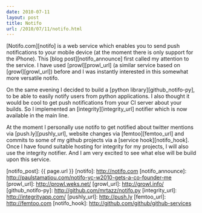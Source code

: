 ```yaml
---
date: 2010-07-11
layout: post
title: Notifo
url: /2010/07/11/notifo.html
---
```


[Notifo.com][notifo] is a web service which enables you to send push
notifications to your mobile device (at the moment there is only support
for the iPhone). This [blog post][notifo_announce] first called my attention
to the service. I have used [prowl][prowl_url] (a similar service based
on [growl][growl_url]) before and I was instantly interested in this
somewhat more versatile notifo.

On the same evening I decided to build a [python library][github_notifo-py],
to be able to easily notify users from python applications. I also thought it
would be cool to get push notifications from your CI server about your builds.
So I implemented an [integrity][integrity_url] notifier which is now available
in the main line.

At the moment I personally use notifo to get notified about twitter mentions
via [push.ly][pushly_url], website changes via [femtoo][femtoo_url] and commits to some of my
github projects via a [service hook][notifo_hook]. Once I have found suitable
hosting for integrity for my projects, I will also use the integrity notifier.
And I am very excited to see what else will be build upon this service.


[notifo_post]: {{ page.url }}
[notifo]: http://notifo.com
[notifo_announce]: http://paulstamatiou.com/notifo-yc-w2010-gets-a-co-founder-me
[prowl_url]: http://prowl.weks.net/
[growl_url]: http://growl.info/
[github_notifo-py]: http://github.com/mrtazz/notifo.py
[integrity_url]: http://integrityapp.com/
[pushly_url]: http://push.ly
[femtoo_url]: http://femtoo.com
[notifo_hook]: http://github.com/github/github-services
